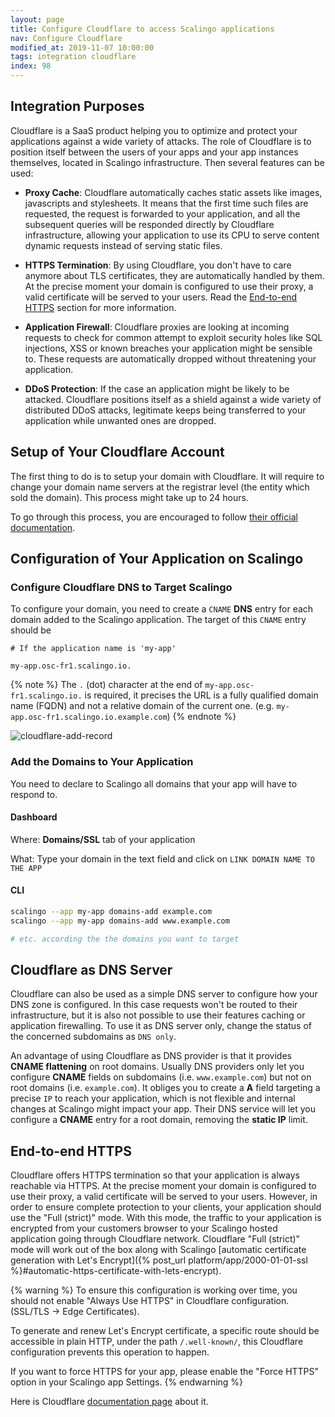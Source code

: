 ```yaml
---
layout: page
title: Configure Cloudflare to access Scalingo applications
nav: Configure Cloudflare
modified_at: 2019-11-07 10:00:00
tags: integration cloudflare
index: 98
---
```


## Integration Purposes

Cloudflare is a SaaS product helping you to optimize and protect your
applications against a wide variety of attacks. The role of Cloudflare is to
position itself between the users of your apps and your app instances
themselves, located in Scalingo infrastructure. Then several features can be
used:

* **Proxy Cache**: Cloudflare automatically caches static assets like images,
  javascripts and stylesheets. It means that the first time such files are
  requested, the request is forwarded to your application, and all the
  subsequent queries will be responded directly by Cloudflare infrastructure,
  allowing your application to use its CPU to serve content dynamic requests
  instead of serving static files.

* **HTTPS Termination**: By using Cloudflare, you don't have to care anymore
    about TLS certificates, they are automatically handled by them. At the
    precise moment your domain is configured to use their proxy, a valid
    certificate will be served to your users. Read the [End-to-end
    HTTPS](#end-to-end-https) section for more information.

* **Application Firewall**: Cloudflare proxies are looking at incoming requests
  to check for common attempt to exploit security holes like SQL injections,
  XSS or known breaches your application might be sensible to. These requests
  are automatically dropped without threatening your application.

* **DDoS Protection**: If the case an application might be likely to be
  attacked.  Cloudflare positions itself as a shield against a wide variety of
  distributed DDoS attacks, legitimate keeps being transferred to your
  application while unwanted ones are dropped.

## Setup of Your Cloudflare Account

The first thing to do is to setup your domain with Cloudflare. It will require
to change your domain name servers at the registrar level (the entity which sold
the domain). This process might take up to 24 hours.

To go through this process, you are encouraged to follow [their official
documentation](https://support.cloudflare.com/hc/en-us/articles/201720164-Step-2-Create-a-Cloudflare-account-and-add-a-website).

## Configuration of Your Application on Scalingo

### Configure Cloudflare DNS to Target Scalingo

To configure your domain, you need to create a `CNAME` **DNS** entry for each domain
added to the Scalingo application. The target of this `CNAME` entry should be

```
# If the application name is 'my-app'

my-app.osc-fr1.scalingo.io.
```

{% note %}
  The `.` (dot) character at the end of `my-app.osc-fr1.scalingo.io.` is required, it
  precises the URL is a fully qualified domain name (FQDN) and not a relative
  domain of the current one. (e.g. `my-app.osc-fr1.scalingo.io.example.com`)
{% endnote %}

![cloudflare-add-record](https://cdn.scalingo.com/documentation/integrations/cloudflare-create-record-03.png)

### Add the Domains to Your Application

You need to declare to Scalingo all domains that your app will have to respond to.

#### Dashboard

Where: **Domains/SSL** tab of your application

What: Type your domain in the text field and click on `LINK DOMAIN NAME TO THE APP`

#### CLI

```bash
scalingo --app my-app domains-add example.com
scalingo --app my-app domains-add www.example.com

# etc. according the the domains you want to target
```

## Cloudflare as DNS Server

Cloudflare can also be used as a simple DNS server to configure how your DNS zone
is configured. In this case requests won't be routed to their infrastructure,
but it is also not possible to use their features caching or application
firewalling. To use it as DNS server only, change the status of the concerned
subdomains as `DNS only`.

An advantage of using Cloudflare as DNS provider is that it provides **CNAME
flattening** on root domains. Usually DNS providers only let you configure
**CNAME** fields on subdomains (i.e. `www.example.com`) but not on root domains
(i.e. `example.com`). It obliges you to create a **A** field targeting a
precise `IP` to reach your application, which is not flexible and internal
changes at Scalingo might impact your app. Their DNS service will let you
configure a **CNAME** entry for a root domain, removing the **static IP**
limit.

## End-to-end HTTPS

Cloudflare offers HTTPS termination so that your application is always reachable
via HTTPS. At the precise moment your domain is configured to use their proxy, a
valid certificate will be served to your users. However, in order to ensure
complete protection to your clients, your application should use the "Full
(strict)" mode. With this mode, the traffic to your application is encrypted
from your customers browser to your Scalingo hosted application going through
Cloudflare network. Cloudflare "Full (strict)" mode will work out of the box
along with Scalingo [automatic certificate generation with Let's Encrypt]({%
post_url platform/app/2000-01-01-ssl
%}#automatic-https-certificate-with-lets-encrypt).

{% warning %}
To ensure this configuration is working over time, you should not enable "Always Use HTTPS" in Cloudflare configuration. (SSL/TLS → Edge Certificates).

To generate and renew Let's Encrypt certificate, a specific route should be accessible in plain HTTP, under the path `/.well-known/`, this Cloudflare configuration prevents this operation to happen.

If you want to force HTTPS for your app, please enable the "Force HTTPS" option in your Scalingo app Settings.
{% endwarning %}

Here is Cloudflare [documentation
page](https://support.cloudflare.com/hc/en-us/articles/200170416-End-to-end-HTTPS-with-Cloudflare-Part-3-SSL-options)
about it.

